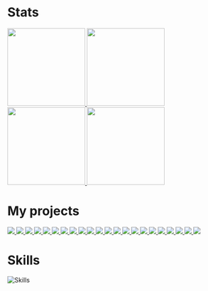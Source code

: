 # Stats

<a href="https://github.com/bartekl1#gh-dark-mode-only">
  <img height=175 src="https://github-readme-stats.vercel.app/api?username=bartekl1&show_icons=true&theme=dark&custom_title=Bartek's%20Stats#gh-dark-mode-only" />
</a>
<a href="https://github.com/bartekl1#gh-light-mode-only">
  <img height=175 src="https://github-readme-stats.vercel.app/api?username=bartekl1&show_icons=true&theme=default&custom_title=Bartek's%20Stats#gh-light-mode-only" />
</a>

<a href="https://github.com/bartekl1#gh-dark-mode-only">
  <img height=175 src="https://github-readme-stats.vercel.app/api/top-langs/?username=bartekl1&theme=dark&hide=nsis&layout=compact#gh-dark-mode-only" />
</a>
<a href="https://github.com/bartekl1#gh-light-mode-only">
  <img height=175 src="https://github-readme-stats.vercel.app/api/top-langs/?username=bartekl1&theme=dafault&hide=nsis&layout=compact#gh-light-mode-only" />
</a>

# My projects

<a href="https://github.com/bartekl1/SwarzedzMeteo#gh-dark-mode-only">
  <img src="https://github-readme-stats.vercel.app/api/pin/?username=bartekl1&repo=SwarzedzMeteo&theme=dark#gh-dark-mode-only" />
</a>
<a href="https://github.com/bartekl1/SwarzedzMeteo#gh-light-mode-only">
  <img src="https://github-readme-stats.vercel.app/api/pin/?username=bartekl1&repo=SwarzedzMeteo&theme=default#gh-light-mode-only" />
</a>

<a href="https://github.com/bartekl1/meteo#gh-dark-mode-only">
  <img src="https://github-readme-stats.vercel.app/api/pin/?username=bartekl1&repo=meteo&theme=dark#gh-dark-mode-only" />
</a>
<a href="https://github.com/bartekl1/meteo#gh-light-mode-only">
  <img src="https://github-readme-stats.vercel.app/api/pin/?username=bartekl1&repo=meteo&theme=default#gh-light-mode-only" />
</a>

<a href="https://github.com/bartekl1/rpi-thermometer#gh-dark-mode-only">
  <img src="https://github-readme-stats.vercel.app/api/pin/?username=bartekl1&repo=rpi-thermometer&theme=dark#gh-dark-mode-only" />
</a>
<a href="https://github.com/bartekl1/rpi-thermometer#gh-light-mode-only">
  <img src="https://github-readme-stats.vercel.app/api/pin/?username=bartekl1&repo=rpi-thermometer&theme=default#gh-light-mode-only" />
</a>

<a href="https://github.com/bartekl1/tools#gh-dark-mode-only">
  <img src="https://github-readme-stats.vercel.app/api/pin/?username=bartekl1&repo=tools&theme=dark#gh-dark-mode-only" />
</a>
<a href="https://github.com/bartekl1/tools#gh-light-mode-only">
  <img src="https://github-readme-stats.vercel.app/api/pin/?username=bartekl1&repo=tools&theme=default#gh-light-mode-only" />
</a>

<a href="https://github.com/bartekl1/SoftwareUpdater#gh-dark-mode-only">
  <img src="https://github-readme-stats.vercel.app/api/pin/?username=bartekl1&repo=SoftwareUpdater&theme=dark#gh-dark-mode-only" />
</a>
<a href="https://github.com/bartekl1/SoftwareUpdater#gh-light-mode-only">
  <img src="https://github-readme-stats.vercel.app/api/pin/?username=bartekl1&repo=SoftwareUpdater&theme=default#gh-light-mode-only" />
</a>

<a href="https://github.com/bartekl1/network-monitor#gh-dark-mode-only">
  <img src="https://github-readme-stats.vercel.app/api/pin/?username=bartekl1&repo=network-monitor&theme=dark#gh-dark-mode-only" />
</a>
<a href="https://github.com/bartekl1/network-monitor#gh-light-mode-only">
  <img src="https://github-readme-stats.vercel.app/api/pin/?username=bartekl1&repo=network-monitor&theme=default#gh-light-mode-only" />
</a>

<a href="https://github.com/bartekl1/authenticator#gh-dark-mode-only">
  <img src="https://github-readme-stats.vercel.app/api/pin/?username=bartekl1&repo=authenticator&theme=dark#gh-dark-mode-only" />
</a>
<a href="https://github.com/bartekl1/authenticator#gh-light-mode-only">
  <img src="https://github-readme-stats.vercel.app/api/pin/?username=bartekl1&repo=authenticator&theme=default#gh-light-mode-only" />
</a>

<a href="https://github.com/bartekl1/camera-stream#gh-dark-mode-only">
  <img src="https://github-readme-stats.vercel.app/api/pin/?username=bartekl1&repo=camera-stream&theme=dark#gh-dark-mode-only" />
</a>
<a href="https://github.com/bartekl1/camera-stream#gh-light-mode-only">
  <img src="https://github-readme-stats.vercel.app/api/pin/?username=bartekl1&repo=camera-stream&theme=default#gh-light-mode-only" />
</a>

<a href="https://github.com/bartekl1/remote-power-control#gh-dark-mode-only">
  <img src="https://github-readme-stats.vercel.app/api/pin/?username=bartekl1&repo=remote-power-control&theme=dark#gh-dark-mode-only" />
</a>
<a href="https://github.com/bartekl1/remote-power-control#gh-light-mode-only">
  <img src="https://github-readme-stats.vercel.app/api/pin/?username=bartekl1&repo=remote-power-control&theme=default#gh-light-mode-only" />
</a>

<a href="https://github.com/bartekl1/poznan-transport-cli#gh-dark-mode-only">
  <img src="https://github-readme-stats.vercel.app/api/pin/?username=bartekl1&repo=poznan-transport-cli&theme=dark#gh-dark-mode-only" />
</a>
<a href="https://github.com/bartekl1/poznan-transport-cli#gh-light-mode-only">
  <img src="https://github-readme-stats.vercel.app/api/pin/?username=bartekl1&repo=poznan-transport-cli&theme=default#gh-light-mode-only" />
</a>

<a href="https://github.com/bartekl1/table-console-js#gh-dark-mode-only">
  <img src="https://github-readme-stats.vercel.app/api/pin/?username=bartekl1&repo=table-console-js&theme=dark#gh-dark-mode-only" />
</a>
<a href="https://github.com/bartekl1/table-console-js#gh-light-mode-only">
  <img src="https://github-readme-stats.vercel.app/api/pin/?username=bartekl1&repo=table-console-js&theme=default#gh-light-mode-only" />
</a>

# Skills

![Skills](https://skillicons.dev/icons?i=py,js,html,css,cpp,php,markdown,powershell,bash,regex,nodejs,npm,electron,bootstrap,flask,mysql,raspberrypi,arduino,windows,linux,git,github&perline=11)
